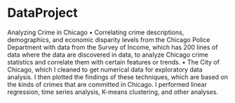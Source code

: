 # DataProject
Analyzing Crime in Chicago
• Correlating crime descriptions, demographics, and economic disparity levels from the Chicago Police Department with data from the Survey of Income, which has 200 lines of data where the data are discovered in data, to analyze Chicago crime statistics and correlate them with certain features or trends. 
• The City of Chicago, which I cleaned to get numerical data for exploratory data analysis. I then plotted the findings of these techniques, which are based on the kinds of crimes that are committed in Chicago. I performed linear regression, time series analysis, K-means clustering, and other analyses. 

